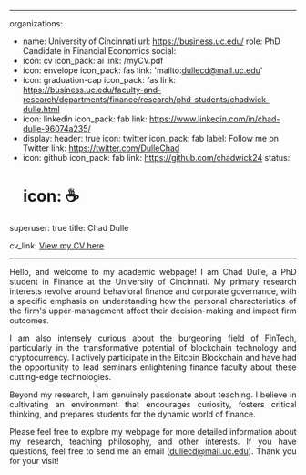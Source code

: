 


---
organizations:
- name: University of Cincinnati
  url: https://business.uc.edu/
role: PhD Candidate in Financial Economics
social:
- icon: cv
  icon_pack: ai
  link: /myCV.pdf
- icon: envelope
  icon_pack: fas
  link: 'mailto:dullecd@mail.uc.edu'
- icon: graduation-cap
  icon_pack: fas
  link: https://business.uc.edu/faculty-and-research/departments/finance/research/phd-students/chadwick-dulle.html
- icon: linkedin
  icon_pack: fab
  link: https://www.linkedin.com/in/chad-dulle-96074a235/
- display:
    header: true
  icon: twitter
  icon_pack: fab
  label: Follow me on Twitter
  link: https://twitter.com/DulleChad
- icon: github
  icon_pack: fab
  link: https://github.com/chadwick24
status:
  # icon: ☕️
superuser: true
title: Chad Dulle

cv_link: <a href="/files/myCV.pdf" target="_blank">View my CV here</a>

---
<div style="text-align: justify">

Hello, and welcome to my academic webpage! I am Chad Dulle, a PhD student in Finance at the University of Cincinnati. My primary research interests revolve around behavioral finance and corporate governance, with a specific emphasis on understanding how the personal characteristics of the firm's upper-management affect their decision-making and impact firm outcomes.

I am also intensely curious about the burgeoning field of FinTech, particularly in the transformative potential of blockchain technology and cryptocurrency. I actively participate in the Bitcoin Blockchain and have had the opportunity to lead seminars enlightening finance faculty about these cutting-edge technologies. 

Beyond my research, I am genuinely passionate about teaching. I believe in cultivating an environment that encourages curiosity, fosters critical thinking, and prepares students for the dynamic world of finance.

Please feel free to explore my webpage for more detailed information about my research, teaching philosophy, and other interests. If you have questions, feel free to send me an email (dullecd@mail.uc.edu). Thank you for your visit!

<!-- this is how you comment out the code below, which adds an email link --> 
<!-- <strong>Email: <a href="mailto:dullecd@mail.uc.edu">dullecd@mail.uc.edu</a></strong> --> 

</div>